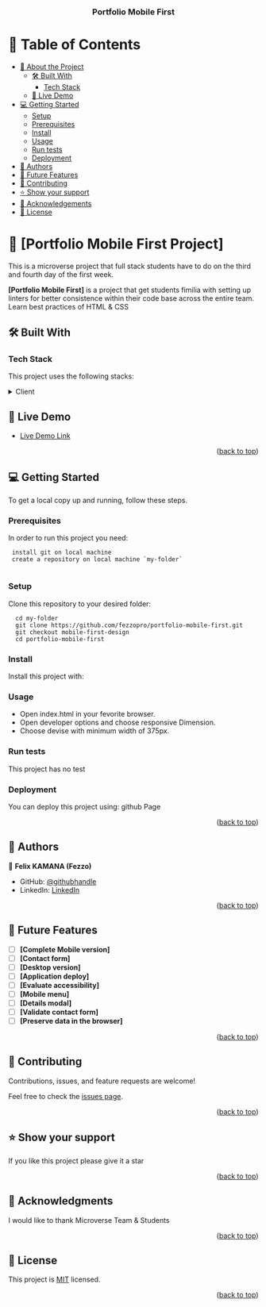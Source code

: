 <a name="readme-top"></a>

<div align="center">

  <h3><b>Portfolio Mobile First</b></h3>

</div>

<!-- TABLE OF CONTENTS -->

# 📗 Table of Contents

- [📖 About the Project](#about-project)
  - [🛠 Built With](#built-with)
    - [Tech Stack](#tech-stack)
  - [🚀 Live Demo](#live-demo)
- [💻 Getting Started](#getting-started)
  - [Setup](#setup)
  - [Prerequisites](#prerequisites)
  - [Install](#install)
  - [Usage](#usage)
  - [Run tests](#run-tests)
  - [Deployment](#triangular_flag_on_post-deployment)
- [👥 Authors](#authors)
- [🔭 Future Features](#future-features)
- [🤝 Contributing](#contributing)
- [⭐️ Show your support](#support)
- [🙏 Acknowledgements](#acknowledgements)
- [📝 License](#license)

<!-- PROJECT DESCRIPTION -->

# 📖 [Portfolio Mobile First Project] <a name="about-project"></a>

This is a microverse project that full stack students have to do on the third and fourth day of the first week.

**[Portfolio Mobile First]** is a project that get students fimilia with setting up linters for better consistence within their code base across the entire team. Learn best practices of HTML & CSS

## 🛠 Built With <a name="built-with"></a>

### Tech Stack <a name="tech-stack"></a>

This project uses the following stacks:

<details>
  <summary>Client</summary>
  <ul>
    <li><a href="#">HTML</a></li>
    <li><a href="#">CSS</a></li>
  </ul>
</details>


<!-- LIVE DEMO -->

## 🚀 Live Demo <a name="live-demo"></a>



- [Live Demo Link](https://github.com/fezzopro/portfolio-mobile-first)

<p align="right">(<a href="#readme-top">back to top</a>)</p>

<!-- GETTING STARTED -->

## 💻 Getting Started <a name="getting-started"></a>


To get a local copy up and running, follow these steps.

### Prerequisites

In order to run this project you need: 


```
 install git on local machine
 create a repository on local machine `my-folder`
 
```

### Setup

Clone this repository to your desired folder:

```
  cd my-folder
  git clone https://github.com/fezzopro/portfolio-mobile-first.git
  git checkout mobile-first-design
  cd portfolio-mobile-first

```

### Install

Install this project with:


### Usage

- Open index.html in your fevorite browser.
- Open developer options and choose responsive Dimension.
- Choose devise with minimum width of 375px.


### Run tests

This project has no test


### Deployment

You can deploy this project using: github Page


<p align="right">(<a href="#readme-top">back to top</a>)</p>

<!-- AUTHORS -->

## 👥 Authors <a name="authors"></a>


👤 **Felix KAMANA (Fezzo)**

- GitHub: [@githubhandle](https://github.com/fezzopro)
- LinkedIn: [LinkedIn](https://www.linkedin.com/in/kamana-felix-9b6731105/)


<p align="right">(<a href="#readme-top">back to top</a>)</p>

<!-- FUTURE FEATURES -->

## 🔭 Future Features <a name="future-features"></a>

- [ ] **[Complete Mobile version]**
- [ ] **[Contact form]**
- [ ] **[Desktop version]**
- [ ] **[Application deploy]**
- [ ] **[Evaluate accessibility]**
- [ ] **[Mobile menu]**
- [ ] **[Details modal]**
- [ ] **[Validate contact form]**
- [ ] **[Preserve data in the browser]**

<p align="right">(<a href="#readme-top">back to top</a>)</p>

<!-- CONTRIBUTING -->

## 🤝 Contributing <a name="contributing"></a>

Contributions, issues, and feature requests are welcome!

Feel free to check the [issues page](https://github.com/fezzopro/portfolio-mobile-first/issues).

<p align="right">(<a href="#readme-top">back to top</a>)</p>

<!-- SUPPORT -->

## ⭐️ Show your support <a name="support"></a>


If you like this project please give it a star

<p align="right">(<a href="#readme-top">back to top</a>)</p>

<!-- ACKNOWLEDGEMENTS -->

## 🙏 Acknowledgments <a name="acknowledgements"></a>


I would like to thank Microverse Team & Students

<p align="right">(<a href="#readme-top">back to top</a>)</p>

<!-- LICENSE -->

## 📝 License <a name="license"></a>

This project is [MIT](./LICENSE) licensed.

<p align="right">(<a href="#readme-top">back to top</a>)</p>
